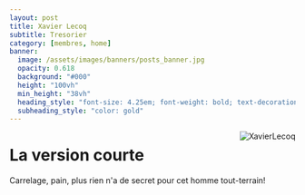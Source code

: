 ```yaml
---
layout: post
title: Xavier Lecoq
subtitle: Tresorier
category: [membres, home]
banner:
  image: /assets/images/banners/posts_banner.jpg
  opacity: 0.618
  background: "#000"
  height: "100vh"
  min_height: "38vh"
  heading_style: "font-size: 4.25em; font-weight: bold; text-decoration: underline"
  subheading_style: "color: gold"
---
```


<img src="{{site.baseurl | prepend: site.url}}assets/images/members/XavierLecoq.jpg" alt="XavierLecoq" style="float: right; width: auto; height: auto;"/>

# La version courte
Carrelage, pain, plus rien n'a de secret pour cet homme tout-terrain!

























